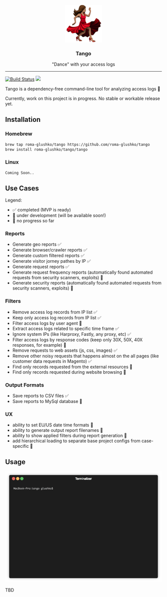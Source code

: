<p align="center">
  <img alt="Tango Logo" src="https://raw.githubusercontent.com/roma-glushko/tango/master/doc/tango-logo.png" height="120" />
  <h3 align="center">Tango</h3>
  <p align="center">"Dance" with your access logs</p>
</p>

---

<p align="center">
  
  [![Build Status](https://travis-ci.com/roma-glushko/tango.svg?branch=master)](https://travis-ci.com/roma-glushko/tango)
  <img src="https://img.shields.io/badge/WIP-Work%20In%20Progress-yellow.svg" />
  
</p>

Tango is a dependency-free command-line tool for analyzing access logs 💃

Currently, work on this project is in progress. No stable or workable release yet.

## Installation

### Homebrew

```
brew tap roma-glushko/tango https://github.com/roma-glushko/tango
brew install roma-glushko/tango/tango
```

### Linux

```
Coming Soon..
```

## Use Cases

Legend:

- ✅ completed (MVP is ready)
- 👷 under development (will be available soon!)
- 🤔 no progress so far

### Reports

- Generate geo reports ✅
- Generate browser/crawler reports ✅
- Generate custom filtered reports ✅
- Generate visitor jorney pathes by IP ✅
- Generate request reports ✅
- Generate request frequency reports (automatically found automated requests from security scanners, exploits) 🤔
- Generate security reports (automatically found automated requests from security scanners, exploits) 🤔

### Filters

- Remove access log records from IP list ✅
- Keep only access log records from IP list ✅
- Filter access logs by user agent 🤔
- Extract access logs related to specific time frame ✅
- Ignore system IPs (like Harproxy, Fastly, any proxy, etc) ✅
- Filter access logs by response codes (keep only 30X, 50X, 40X responses, for example) 🤔
- Remove requests to web assets (js, css, images) ✅
- Remove other noisy requests that happens almost on the all pages (like customer data requests in Magento) ✅
- Find only records requested from the external resources 🤔
- Find only records requested during website browsing 🤔

### Output Formats

- Save reports to CSV files ✅
- Save reports to MySql database 🤔

### UX

- ability to set EU/US date time formats 🤔
- ability to generate output report filenames 🤔
- ability to show applied filters during report generation 🤔
- add hierarchical loading to separate base project configs from case-specific 🤔

## Usage

<p align="center">
    <img src="https://raw.githubusercontent.com/roma-glushko/tango/master/doc/tango.gif" />
</p>

TBD
